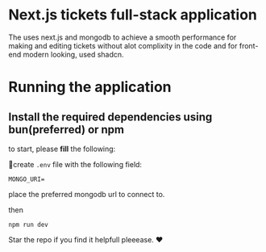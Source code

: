 # Next.js tickets full-stack application
The uses next.js and mongodb to achieve a smooth performance for making and editing tickets without alot complixity in the code
and for front-end modern looking, used shadcn.

# Running the application
## Install the required dependencies using bun(preferred) or npm
to start, please **fill** the following:

📁create `.env` file with the following field:
```
MONGO_URI=
```
place the preferred mongodb url to connect to.

then
```
npm run dev
```

Star the repo if you find it helpfull pleeease. ❤
